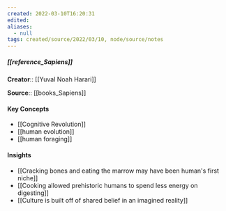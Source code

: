 ```yaml
---
created: 2022-03-10T16:20:31 
edited: 
aliases:
  - null
tags: created/source/2022/03/10, node/source/notes
---
```


##### [[reference_Sapiens]]
**Creator**:: [[Yuval Noah Harari]]
 
**Source**:: [[books_Sapiens]]

#### Key Concepts
- [[Cognitive Revolution]]
- [[human evolution]]
- [[human foraging]]

#### Insights
- [[Cracking bones and eating the marrow may have been human's first niche]]
- [[Cooking allowed prehistoric humans to spend less energy on digesting]]
- [[Culture is built off of shared belief in an imagined reality]]